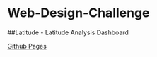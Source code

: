 # Web-Design-Challenge

##Latitude - Latitude Analysis Dashboard




[Github Pages](https://mvillarreal88.github.io/Web-Design-Challenge/)
